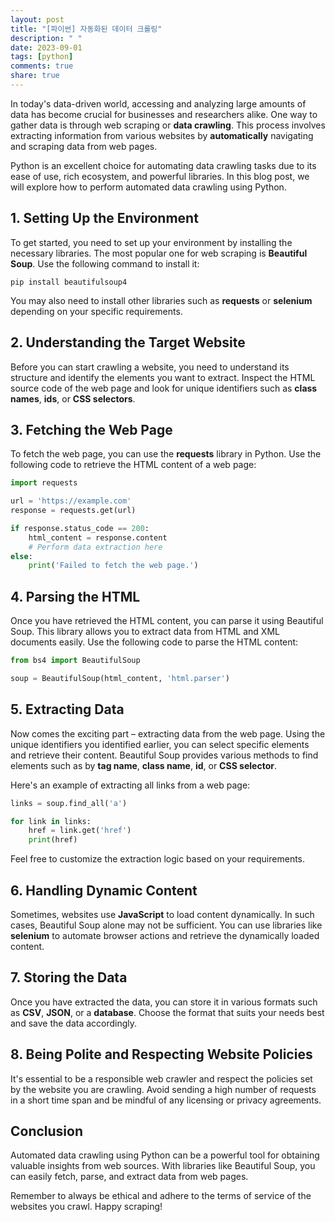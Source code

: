 ```yaml
---
layout: post
title: "[파이썬] 자동화된 데이터 크롤링"
description: " "
date: 2023-09-01
tags: [python]
comments: true
share: true
---
```


In today's data-driven world, accessing and analyzing large amounts of data has become crucial for businesses and researchers alike. One way to gather data is through web scraping or **data crawling**. This process involves extracting information from various websites by **automatically** navigating and scraping data from web pages.

Python is an excellent choice for automating data crawling tasks due to its ease of use, rich ecosystem, and powerful libraries. In this blog post, we will explore how to perform automated data crawling using Python.

## 1. Setting Up the Environment

To get started, you need to set up your environment by installing the necessary libraries. The most popular one for web scraping is **Beautiful Soup**. Use the following command to install it:

```
pip install beautifulsoup4
```

You may also need to install other libraries such as **requests** or **selenium** depending on your specific requirements.

## 2. Understanding the Target Website

Before you can start crawling a website, you need to understand its structure and identify the elements you want to extract. Inspect the HTML source code of the web page and look for unique identifiers such as **class names**, **ids**, or **CSS selectors**.

## 3. Fetching the Web Page

To fetch the web page, you can use the **requests** library in Python. Use the following code to retrieve the HTML content of a web page:

```python
import requests

url = 'https://example.com'
response = requests.get(url)

if response.status_code == 200:
    html_content = response.content
    # Perform data extraction here
else:
    print('Failed to fetch the web page.')
```

## 4. Parsing the HTML

Once you have retrieved the HTML content, you can parse it using Beautiful Soup. This library allows you to extract data from HTML and XML documents easily. Use the following code to parse the HTML content:

```python
from bs4 import BeautifulSoup

soup = BeautifulSoup(html_content, 'html.parser')
```

## 5. Extracting Data

Now comes the exciting part – extracting data from the web page. Using the unique identifiers you identified earlier, you can select specific elements and retrieve their content. Beautiful Soup provides various methods to find elements such as by **tag name**, **class name**, **id**, or **CSS selector**.

Here's an example of extracting all links from a web page:

```python
links = soup.find_all('a')

for link in links:
    href = link.get('href')
    print(href)
```

Feel free to customize the extraction logic based on your requirements.

## 6. Handling Dynamic Content

Sometimes, websites use **JavaScript** to load content dynamically. In such cases, Beautiful Soup alone may not be sufficient. You can use libraries like **selenium** to automate browser actions and retrieve the dynamically loaded content.

## 7. Storing the Data

Once you have extracted the data, you can store it in various formats such as **CSV**, **JSON**, or a **database**. Choose the format that suits your needs best and save the data accordingly.

## 8. Being Polite and Respecting Website Policies

It's essential to be a responsible web crawler and respect the policies set by the website you are crawling. Avoid sending a high number of requests in a short time span and be mindful of any licensing or privacy agreements.

## Conclusion

Automated data crawling using Python can be a powerful tool for obtaining valuable insights from web sources. With libraries like Beautiful Soup, you can easily fetch, parse, and extract data from web pages.

Remember to always be ethical and adhere to the terms of service of the websites you crawl. Happy scraping!